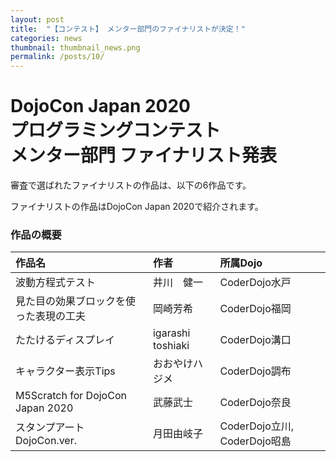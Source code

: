 ```yaml
---
layout: post
title:  "【コンテスト】 メンター部門のファイナリストが決定！"
categories: news
thumbnail: thumbnail_news.png
permalink: /posts/10/
---
```


# DojoCon Japan 2020 <br> プログラミングコンテスト <br> メンター部門 ファイナリスト発表

審査で選ばれたファイナリストの作品は、以下の6作品です。

ファイナリストの作品はDojoCon Japan 2020で紹介されます。

### 作品の概要

| 作品名 | 作者 | 所属Dojo |
|:----|:----|:----|
| 波動方程式テスト | 井川　健一 | CoderDojo水戸 |
| 見た目の効果ブロックを使った表現の工夫 | 岡崎芳希 | CoderDojo福岡 |
| たたけるディスプレイ | igarashi toshiaki | CoderDojo溝口 |
| キャラクター表示Tips | おおやけハジメ | CoderDojo調布 |
| M5Scratch for DojoCon Japan 2020 | 武藤武士 | CoderDojo奈良 |
| スタンプアート DojoCon.ver. | 月田由岐子 | CoderDojo立川, CoderDojo昭島 |
